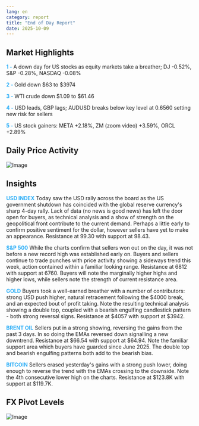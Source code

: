 ```yaml
---
lang: en
category: report
title: "End of Day Report"
date: 2025-10-09
---
```



<h2>Market Highlights</h2>
<strong style="color: #2caef7;">1 - </strong> A down day for US stocks as equity markets take a breather; DJ -0.52%, S&P -0.28%, NASDAQ -0.08%

<strong style="color: #2caef7;">2 - </strong> Gold down $63 to $3974

<strong style="color: #2caef7;">3 - </strong> WTI crude down $1.09 to $61.46

<strong style="color: #2caef7;">4 - </strong> USD leads, GBP lags; AUDUSD breaks below key level at 0.6560 setting new risk for sellers

<strong style="color: #2caef7;">5 - </strong> US stock gainers: META +2.18%, ZM (zoom video) +3.59%, ORCL +2.89%



<h2>Daily Price Activity</h2>
<img src="https://markleighedu.github.io/img/Oct-2025/09-Oct-2025/price.jpg" alt="Image"/>

<h2>Insights</h2>
<strong style="color: #2caef7;">USD INDEX</strong> Today saw the USD rally across the board as the US government shutdown has coincided with the global reserve currency's sharp 4-day rally. Lack of data (no news is good news) has left the door open for buyers, as technical analysis and a show of strength on the geopolitical front contribute to the current demand. Perhaps a little early to confirm positive sentiment for the dollar, however sellers have yet to make an appearance. Resistance at 99.30 with support at 98.43.      

<strong style="color: #2caef7;">S&P 500</strong> While the charts confirm that sellers won out on the day, it was not before a new record high was established early on. Buyers and sellers continue to trade punches with price activity showing a sideways trend this week, action contained within a familiar looking range. Resistance at 6812 with support at 6760. Buyers will note the marginally higher highs and higher lows, while sellers note the strength of current resistance area.

<strong style="color: #2caef7;">GOLD</strong> Buyers took a well-earned breather with a number of contributors: strong USD push higher, natural retracement following the $4000 break, and an expected bout of profit taking. Note the resulting technical analysis showing a double top, coupled with a bearish engulfing candlestick pattern - both strong reversal signs. Resistance at $4057 with support at $3942. 

<strong style="color: #2caef7;">BRENT OIL</strong> Sellers put in a strong showing, reversing the gains from the past 3 days. In so doing the EMAs reversed down signalling a new downtrend. Resistance at $66.54 with support at $64.94. Note the familiar support area which buyers have guarded since June 2025. The double top and bearish engulfing patterns both add to the bearish bias. 

<strong style="color: #2caef7;">BITCOIN</strong> Sellers erased yesterday's gains with a strong push lower, doing enough to reverse the trend with the EMAs crossing to the downside. Note the 4th consecutive lower high on the charts. Resistance at $123.8K with support at $119.7K. 



<h2>FX Pivot Levels</h2>
<img src="https://markleighedu.github.io/img/Oct-2025/09-Oct-2025/pivot.jpg" alt="Image"/>